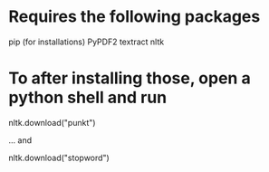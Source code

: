 # Requires the following packages

pip (for installations)
PyPDF2
textract
nltk

# To after installing those, open a python shell and run

nltk.download("punkt")

... and

nltk.download("stopword")

